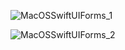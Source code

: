 ![MacOSSwiftUIForms_1](https://github.com/volkanefe/MacOSSwiftUIForms/assets/33840381/baacfb2e-93d3-4769-8341-38f957649224)

![MacOSSwiftUIForms_2](https://github.com/volkanefe/MacOSSwiftUIForms/assets/33840381/0fd73a29-d60b-40df-94b9-d18bd1db2ea4)
